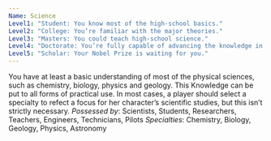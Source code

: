 ```yaml
---
Name: Science
Level1: "Student: You know most of the high-school basics."
Level2: "College: You’re familiar with the major theories."
Level3: "Masters: You could teach high-school science."
Level4: "Doctorate: You’re fully capable of advancing the knowledge in your field."
Level5: "Scholar: Your Nobel Prize is waiting for you."
---
```


You have at least a basic understanding of most of the physical sciences, such as chemistry, biology, physics and geology. This Knowledge can be put to all forms of practical use. In most cases, a player should select a specialty to refect a focus for her character’s scientific studies, but this isn’t strictly necessary.
_Possessed by_: Scientists, Students, Researchers, Teachers, Engineers, Technicians, Pilots
_Specialties_: Chemistry, Biology, Geology, Physics, Astronomy